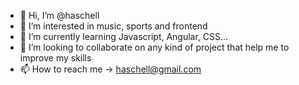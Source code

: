 - 👋 Hi, I’m @haschell
- 👀 I’m interested in music, sports and frontend
- 🌱 I’m currently learning Javascript, Angular, CSS...
- 💞️ I’m looking to collaborate on any kind of project that help me to improve my skills
- 📫 How to reach me -> haschell@gmail.com

<!---
haschell/haschell is a ✨ special ✨ repository because its `README.md` (this file) appears on your GitHub profile.
You can click the Preview link to take a look at your changes.
--->
